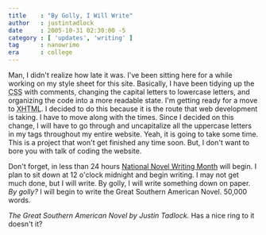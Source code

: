 ```yaml
---
title    : "By Golly, I Will Write"
author   : justintadlock
date     : 2005-10-31 02:30:00 -5
category : [ 'updates', 'writing' ]
tag      : nanowrimo
era      : college
---
```


Man, I didn't realize how late it was.  I've been sitting here for a while working on my style sheet for this site.  Basically, I have been tidying up the <acronym title="Cascading Style Sheets"> CSS</acronym> with comments, changing the capital letters to lowercase letters, and organizing the code into a more readable state.  I'm getting ready for a move to <acronym title="eXtensible Hypertext Markup Language"> XHTML</acronym>.  I decided to do this because it is the route that web development is taking.  I have to move along with the times.  Since I decided on this change, I will have to go through and uncapitalize all the uppercase letters in my tags throughout my entire website.  Yeah, it is going to take some time.  This is a project that won't get finished any time soon.  But, I don't want to bore you with talk of coding the website.

Don't forget, in less than 24 hours <a href="http://www.nanowrimo.org" title="National Novel Writing Month" rel="external"> National Novel Writing Month</a> will begin.  I plan to sit down at 12 o'clock midnight and begin writing.  I may not get much done, but I will write.  By golly, I will write something down on paper.  <i> By golly?</i>  I will begin to write the Great Southern American Novel.  50,000 words.

<i>The Great Southern American Novel by Justin Tadlock.</i>  Has a nice ring to it doesn't it?
